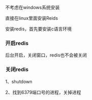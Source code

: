 
不考虑在windows系统安装

直接在linux里面安装Reids

安装redis，首先要安装c语言环境


### 开启redis

后台开启，关闭窗口，redis也不会被关闭

### 关闭redis

1、shutdown

2、找到6379端口号的进程，关掉进程

















